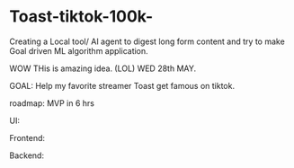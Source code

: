 # Toast-tiktok-100k-
Creating a Local tool/ AI agent to digest long form content and try to make Goal driven ML algorithm application. 

WOW THis is amazing idea. (LOL)
WED 28th MAY. 

GOAL: Help my favorite streamer Toast get famous on tiktok. 

roadmap: MVP in 6 hrs

UI:

Frontend:

Backend: 


